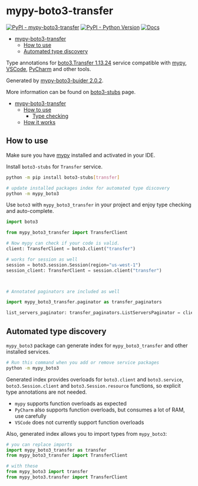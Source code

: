 # mypy-boto3-transfer

[![PyPI - mypy-boto3-transfer](https://img.shields.io/pypi/v/mypy-boto3-transfer.svg?color=blue)](https://pypi.org/project/mypy-boto3-transfer)
[![PyPI - Python Version](https://img.shields.io/pypi/pyversions/mypy-boto3-transfer.svg?color=blue)](https://pypi.org/project/mypy-boto3-transfer)
[![Docs](https://img.shields.io/readthedocs/mypy-boto3-builder.svg?color=blue)](https://mypy-boto3-builder.readthedocs.io/)

- [mypy-boto3-transfer](#mypy-boto3-transfer)
  - [How to use](#how-to-use)
  - [Automated type discovery](#automated-type-discovery)


Type annotations for
[boto3.Transfer 1.13.24](https://boto3.amazonaws.com/v1/documentation/api/1.13.24/reference/services/transfer.html#Transfer) service
compatible with [mypy](https://github.com/python/mypy), [VSCode](https://code.visualstudio.com/),
[PyCharm](https://www.jetbrains.com/pycharm/) and other tools.

Generated by [mypy-boto3-buider 2.0.2](https://github.com/vemel/mypy_boto3_builder).

More information can be found on [boto3-stubs](https://pypi.org/project/boto3-stubs/) page.

- [mypy-boto3-transfer](#mypy-boto3-transfer)
  - [How to use](#how-to-use)
    - [Type checking](#type-checking)
  - [How it works](#how-it-works)

## How to use

Make sure you have [mypy](https://github.com/python/mypy) installed and activated in your IDE.

Install `boto3-stubs` for `Transfer` service.

```bash
python -m pip install boto3-stubs[transfer]

# update installed packages index for automated type discovery
python -m mypy_boto3
```

Use `boto3` with `mypy_boto3_transfer` in your project and enjoy type checking and auto-complete.

```python
import boto3

from mypy_boto3_transfer import TransferClient

# Now mypy can check if your code is valid.
client: TransferClient = boto3.client("transfer")

# works for session as well
session = boto3.session.Session(region="us-west-1")
session_client: TransferClient = session.client("transfer")



# Annotated paginators are included as well

import mypy_boto3_transfer.paginator as transfer_paginators

list_servers_paginator: transfer_paginators.ListServersPaginator = client.get_paginator("list_servers")
```

## Automated type discovery

`mypy_boto3` package can generate index for `mypy_boto3_transfer` and other installed services.

```bash
# Run this command when you add or remove service packages
python -m mypy_boto3
```

Generated index provides overloads for `boto3.client` and `boto3.service`,
`boto3.Session.client` and `boto3.Session.resource` functions,
so explicit type annotations are not needed.

- `mypy` supports function overloads as expected
- `PyCharm` also supports function overloads, but consumes a lot of RAM, use carefully
- `VSCode` does not currently support function overloads

Also, generated index allows you to import types from `mypy_boto3`:

```python
# you can replace imports
import mypy_boto3_transfer as transfer
from mypy_boto3_transfer import TransferClient

# with these
from mypy_boto3 import transfer
from mypy_boto3.transfer import TransferClient
```